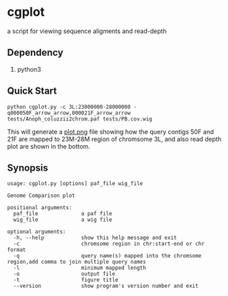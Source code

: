 # cgplot
a script for viewing sequence aligments and read-depth

## Dependency
1. python3 

## Quick Start 

```
python cgplot.py -c 3L:23000000-28000000 -q000050F_arrow_arrow,000021F_arrow_arrow tests/Anoph_coluzzii2chrom.paf tests/PB.cov.wig
```
This will generate a [plot.png](https://github.com/dfguan/cgplot/tree/master/tests/plot.png) file showing how the query contigs 50F and 21F are mapped to 23M-28M region of chromsome 3L, and also read depth plot are shown in the bottom. 

## Synopsis

```
usage: cgplot.py [options] paf_file wig_file

Genome Comparison plot

positional arguments:
  paf_file              a paf file
  wig_file              a wig file

optional arguments:
  -h, --help            show this help message and exit
  -c                    chromsome region in chr:start-end or chr format
  -q                    query name(s) mapped into the chromsome region,add comma to join multiple query names
  -l                    minimum mapped length
  -o                    output file
  -t                    figure title
  --version             show program's version number and exit

```





 



